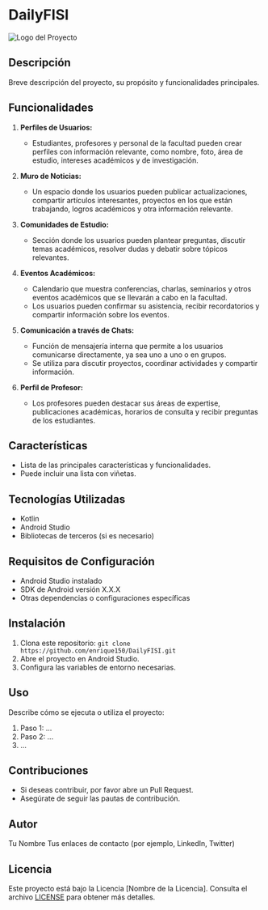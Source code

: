 # DailyFISI

![Logo del Proyecto](ruta/al/logo.png)

## Descripción

Breve descripción del proyecto, su propósito y funcionalidades principales.

## Funcionalidades

1. **Perfiles de Usuarios:**
   - Estudiantes, profesores y personal de la facultad pueden crear perfiles con información relevante, como nombre, foto, área de estudio, intereses académicos y de investigación.

2. **Muro de Noticias:**
   - Un espacio donde los usuarios pueden publicar actualizaciones, compartir artículos interesantes, proyectos en los que están trabajando, logros académicos y otra información relevante.

3. **Comunidades de Estudio:**
   - Sección donde los usuarios pueden plantear preguntas, discutir temas académicos, resolver dudas y debatir sobre tópicos relevantes.

4. **Eventos Académicos:**
   - Calendario que muestra conferencias, charlas, seminarios y otros eventos académicos que se llevarán a cabo en la facultad.
   - Los usuarios pueden confirmar su asistencia, recibir recordatorios y compartir información sobre los eventos.

5. **Comunicación a través de Chats:**
   - Función de mensajería interna que permite a los usuarios comunicarse directamente, ya sea uno a uno o en grupos.
   - Se utiliza para discutir proyectos, coordinar actividades y compartir información.

6. **Perfil de Profesor:**
   - Los profesores pueden destacar sus áreas de expertise, publicaciones académicas, horarios de consulta y recibir preguntas de los estudiantes.


## Características

- Lista de las principales características y funcionalidades.
- Puede incluir una lista con viñetas.

## Tecnologías Utilizadas

- Kotlin
- Android Studio
- Bibliotecas de terceros (si es necesario)

## Requisitos de Configuración

- Android Studio instalado
- SDK de Android versión X.X.X
- Otras dependencias o configuraciones específicas

## Instalación

1. Clona este repositorio: `git clone https://github.com/enrique150/DailyFISI.git`
2. Abre el proyecto en Android Studio.
3. Configura las variables de entorno necesarias.

## Uso

Describe cómo se ejecuta o utiliza el proyecto:

1. Paso 1: ...
2. Paso 2: ...
3. ...

## Contribuciones

- Si deseas contribuir, por favor abre un Pull Request.
- Asegúrate de seguir las pautas de contribución.

## Autor

Tu Nombre
Tus enlaces de contacto (por ejemplo, LinkedIn, Twitter)

## Licencia

Este proyecto está bajo la Licencia [Nombre de la Licencia]. Consulta el archivo [LICENSE](LICENSE) para obtener más detalles.
